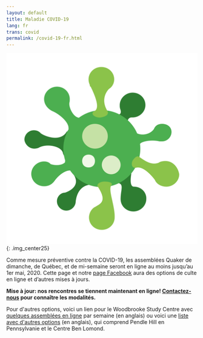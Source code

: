 ```yaml
---
layout: default
title: Maladie COVID-19
lang: fr
trans: covid
permalink: /covid-19-fr.html
---
```

![COVID image](/assets/images/Virus.png){: .img_center25}

Comme mesure préventive contre la COVID-19, les assemblées Quaker de dimanche, de Québec, et de mi-semaine seront en ligne au moins jusqu’au 1er mai, 2020. Cette page et notre [page Facebook](https://www.facebook.com/MontrealQuakers/) aura des options de culte en ligne et d’autres mises à jours.

**Mise à jour: nos rencontres se tiennent maintenant en ligne! [Contactez-nous](/contact-fr.html) pour connaître les modalités.**

Pour d'autres options, voici un lien pour le Woodbrooke Study Centre avec [quelques assemblées en ligne](https://www.woodbrooke.org.uk/about/online-mfw/) par semaine (en anglais) ou voici une [liste avec d'autres options](https://westernfriend.org/quaker-worship-and-fellowship-online) (en anglais), qui comprend Pendle Hill en Pennsylvanie et le Centre Ben Lomond.
